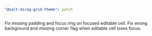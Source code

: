 ```yaml
---
"@salt-ds/ag-grid-theme": patch
---
```


Fix missing padding and focus ring on focused editable cell.
Fix wrong background and missing corner flag when editable cell loses focus.
